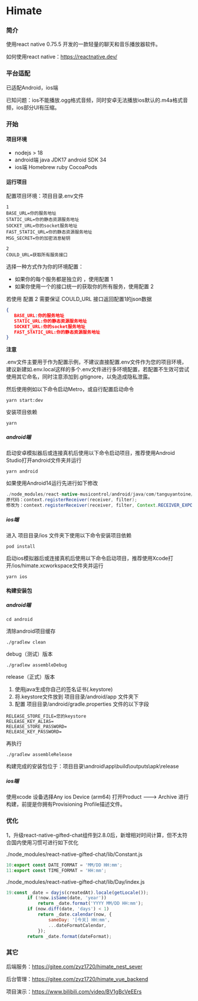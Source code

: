 # Himate

### 简介

使用react native 0.75.5 开发的一款轻量的聊天和音乐播放器软件。

如何使用react native：https://reactnative.dev/



### 平台适配

已适配Android，ios端

已知问题：ios不能播放.ogg格式音频，同时安卓无法播放ios默认的.m4a格式音频，ios部分UI有压缩。



### 开始

#### 项目环境

- nodejs > 18
- android端  java JDK17  android SDK 34
- ios端  Homebrew  ruby  CocoaPods



#### 运行项目

配置项目环境：项目目录.env文件

```
1
BASE_URL=你的服务地址
STATIC_URL=你的静态资源服务地址
SOCKET_URL=你的socket服务地址
FAST_STATIC_URL=你的静态资源服务地址
MSG_SECRET=你的加密消息秘钥

2
COULD_URL=获取所有服务接口
```

选择一种方式作为你的环境配置：

- 如果你的每个服务都是独立的 ，使用配置 1
- 如果你使用一个的接口统一的获取你的所有服务，使用配置 2


若使用 配置 2 需要保证 COULD_URL 接口返回配置1的json数据

```json
{
   BASE_URL:你的服务地址
   STATIC_URL:你的静态资源服务地址
   SOCKET_URL:你的socket服务地址
   FAST_STATIC_URL:你的静态资源服务地址
}
```

**注意**

.env文件主要用于作为配置示例，不建议直接配置.env文件作为您的项目环境，建议新建如.env.local这样的多个.env文件进行多环境配置，若配置不生效可尝试使用其它命名，同时注意添加到.gitignore，以免造成隐私泄露。

然后使用例如以下命令启动Metro，或自行配置启动命令

```
yarn start:dev
```

安装项目依赖

```
yarn
```

##### android端

启动安卓模拟器后或连接真机后使用以下命令启动项目，推荐使用Android Studio打开android文件夹并运行

```
yarn android
```

如果使用Android14运行先进行如下修改

```java
./node_modules/react-native-musicontrol/android/java/com/tanguyantoine/react/MusicControlModule.java:204: 
原代码：context.registerReceiver(receiver, filter);
修改为：context.registerReceiver(receiver, filter, Context.RECEIVER_EXPORTED);
```

##### ios端

进入 项目目录/ios 文件夹下使用以下命令安装项目依赖

```
pod install
```

启动ios模拟器后或连接真机后使用以下命令启动项目，推荐使用Xcode打开/ios/himate.xcworkspace文件夹并运行

```
yarn ios
```



#### 构建安装包

##### android端

```
cd android
```

清除android项目缓存

```
./gradlew clean
```

debug（测试）版本

```
./gradlew assembleDebug
```

release（正式）版本

1. 使用java生成你自己的签名证书(.keystore)
2. 将.keystore文件放到 项目目录/android/app 文件夹下
3. 配置 项目目录/android/gradle.properties 文件的以下字段

```
RELEASE_STORE_FILE=您的keystore
RELEASE_KEY_ALIAS=
RELEASE_STORE_PASSWORD=
RELEASE_KEY_PASSWORD=
```

再执行

```
./gradlew assembleRelease
```
构建完成的安装包位于：项目目录\android\app\build\outputs\apk\release

##### ios端

使用xcode 设备选择Any ios Device (arm64) 打开Product ---> Archive 进行构建，前提是你拥有Provisioning Profile描述文件。



### 优化

1，升级react-native-gifted-chat组件到2.8.0后，新增相对时间计算，但不太符合国内使用习惯可进行如下优化

./node_modules/react-native-gifted-chat/lib/Constant.js

```js
10:export const DATE_FORMAT = 'MM/DD HH:mm';
11:export const TIME_FORMAT = 'HH:mm';
```

./node_modules/react-native-gifted-chat/lib/Day/index.js

```js
19:const _date = dayjs(createdAt).locale(getLocale());
        if (!now.isSame(date, 'year'))
            return _date.format('YYYY MM/DD HH:mm');
        if (now.diff(date, 'days') < 1)
            return _date.calendar(now, {
                sameDay: '[今天] HH:mm',
                ...dateFormatCalendar,
            });  
        return _date.format(dateFormat);
```



### 其它

后端服务：https://gitee.com/zyz1720/himate_nest_sever

后台管理：https://gitee.com/zyz1720/himate_vue_backend

项目演示：https://www.bilibili.com/video/BV1gBcVeEErs